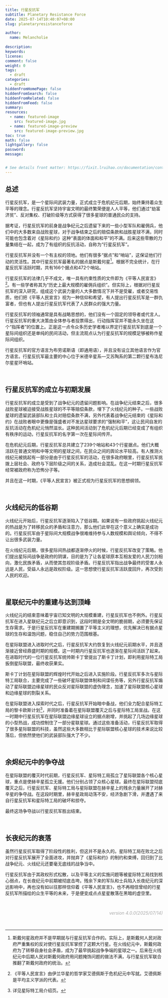 ```yaml
---
title: 行星反抗军
subtitle: Planetary Resistance Force
date: 2025-07-14T10:40:07+08:00
slug: planetaryresistanceforce

author:
  name: Melancholie
  
description:
keywords:
license:
comment: false
weight: 0
tags:
  - draft
categories:
  - draft
hiddenFromHomePage: false
hiddenFromSearch: false
hiddenFromRelated: false
hiddenFromFeed: false
summary:
resources:
  - name: featured-image
    src: featured-image.jpg
  - name: featured-image-preview
    src: featured-image-preview.jpg
toc: true
math: false
lightgallery: false
password:
message:


# See details front matter: https://fixit.lruihao.cn/documentation/content-management/introduction/#front-matter
---
```


<!--more-->

## 总述

行星反抗军，是一个星际间武装力量，正式成立于危机纪元后期，始终秉持着众生平等的理念。行星反抗军坚持宇宙文明的最终繁荣便是人人平等，他们通过“劫富济贫”、反对集权、打破阶级等方式获得了很多星球的普通民众的支持。

据考证，行星反抗军的前身是战争纪元之后遗留下来的一些小型军队和雇佣兵，他们中的大多数来自战败星球，对于战争结束之后的赔偿条款和战胜星球不满，同时可能也包含着对《星际和约》这种“表面的体面和和平”的不满。后来这些零散的力量集结在一起，成为了有组织的反抗活动，自称为“行星反抗军”。

行星反抗军并没有一个有主权的领地。他们有很多“据点”和“哨站”，这保证他们行动的灵活性。其中行星反抗军最著名的据点是斯戴何星[^Stehe]。根据不完全统计，在行星反抗军活跃时期，共有166个据点和472个哨站。

行星反抗军的法律几乎不成文，唯一具有约束性质的文件即为《平等人民宣言》[^平等人民宣言]。有一些学者称其为“历史上最大规模的雇佣兵组织”。但实际上，根据对行星反抗军的深入研究，组成这个武装力量的人大多数情况下并不是受雇，或者交易性质，他们把《平等人民宣言》视为一种信仰和希望，有人提出行星反抗军是一群仇富者，但也有人提出行星反抗军代表了人民群众的强大力量。

行星反抗军的领袖通常是具有战略思想的，他们没有一个固定的领导者或代言人。行星反抗军的重大决策由全体参与者投票得出，行动指挥官并不能永久坐在这个“指挥者”的位置上。正是这一点令众多历史学者难以界定行星反抗军到底是一个星际间组织还是单纯的民间活动，但主流观点认为行星反抗军的规模足够被称作星际间组织。

行星反抗军的官方语言为布劳诺斯语（即通用语），并且没有设立其他语言作为官方语言。行星反抗军最主要的中心位于米德辛星系—艾苏陶系的第二颗行星布洛尼尔星星环哨站。

<br/>

## 行星反抗军的成立与初期发展

行星反抗军的成立是受到了战争纪元的遗留问题影响。在战争纪元结束之后，很多战败星球被迫接受战胜星球的不平等赔偿条款，埋下了火线纪元的种子。一些战败星球的遗留武装部队和士兵对赔偿条款不满，另外代表着战争纪元结束的《星际和约》在战败者眼中更像是强盛者对不发达星球要求的“强制和平”，这让民间自发的反抗活动在危机纪元悄然滋长。这种民间活动到了危机纪元后期已经变成了有组织有秩序的运动，行星反抗军的名字第一次在星际间传开。

在危机纪元后期，行星反抗军总共建立了239个哨站和43个行星据点。他们大概活跃在普通文明和中等文明的星球之间，在民众之间的舆论水平较高。有人推测火线纪元被挑起有一部分是由于行星反抗军的活动，在很多政府眼里，行星反抗军挑拨上层社会、政府与下层阶级之间的关系，造成社会混乱。在这一时期行星反抗军经常被政府称为恐怖分子等。

并且在这一时期，《平等人民宣言》被正式视为行星反抗军的思想纲领。

<br/>

## 火线纪元的低谷期

火线纪元开始后，行星反抗军逐渐陷入了低谷期。如果说有一些政府挑起火线纪元的热战是为了转移民众的矛盾和注意力，那么他们此举在这个意义上确实是成功的。行星反抗军由于星际间大规模战争很难维持参与人数规模和舆论倾向，不得不让出很多武装力量。

在火线纪元后期，很多星际间热战都逐渐停火的时候，行星反抗军改变了策略。他们提出星际间战争是政府的阴谋，目的是为了让各星球原本互相友爱的人民刀剑相向，激化民族矛盾，从而使其忽视阶级矛盾。行星反抗军指出战争最终的受害人永远是人民，受益人永远是政权阶级。这一思想使行星反抗军活跃度回升，再次受到人民的欢迎。

<br/>

## 星联纪元中的重建与达到顶峰

火线纪元的结束意味着宇宙已知文明的大规模重建，行星反抗军也不例外。行星反抗军在进入星联纪元之后立即意识到，这段时期是全文明的脆弱期，必须要先保证生存需求。于是行星反抗军在重建期搁置了平等主义的理想，优先解决已有据点星球的生存和温饱问题，稳住自己的势力范围根基。

在星际联盟进入进取时代之后，行星反抗军大约恢复到火线纪元前期水平，并且逐渐接近曾经鼎盛时期的规模。这一时期内行星反抗军也逐渐在星际间活跃了起来。在进取时代的一位行星反抗军统帅斯卡丁曾提出了斯卡丁计划，即利用星际特工局扳倒星际联盟，最终收获果实。

斯卡丁计划在星际联盟的辉煌时代开始之后进入实施阶段。行星反抗军多次与星际特工局联合，主要完成了一些破坏星际联盟体制和间谍任务等，另外行星反抗军煽动了星际联盟边缘星球的民众反对星际联盟的虚伪理念，加速了星际联盟核心星球和边缘星球的割裂关系。

在星际联盟进入探索时代之后，行星反抗军开始暗中备战，他们全力配合星际特工局的黎卡欧斯计划[^黎卡欧斯计划]，并同时准备着在星际联盟覆灭之后与星际特工局宣战。在这一时期中行星反抗军在星际联盟边缘星球设立的据点剧增，并挑起了几场边缘星球的小型热战，成功控制住了一部分星联星球。通过这些准备活动，行星反抗军取得了很多星际联盟的科技，虽然这些大多数相比于星际联盟核心星球的技术来说比较落后，但依然使他们的武装部队强大了不少。

<br/>

## 余烬纪元中的争夺战

在星际联盟的覆灭时代前期，行星反抗军、星际特工局孤立了星际联盟各个核心星球，重点是使赫辛星孤立无援。他们分别占领了众核心星球。最终在星际联盟彻底覆灭之后，行星反抗军、星际特工局与星际联盟在赫辛星上的残余力量展开了对赫辛星的争夺战。在这段时期里，赫辛星政局动荡不安，经济急剧下滑，并遭遇了来自行星反抗军和星际特工局的破坏和掠夺。

最终这场争夺战以行星反抗军胜出结束。

<br/>

## 长夜纪元的衰落

虽然行星反抗军取得了阶段性的胜利，但这并不是永久的。星际特工局在败北之后对行星反抗军展开了全面进攻，并抛弃了《星际和约》的制约和束缚，回归到了比战争纪元、火线纪元还要毫无底线的战争当中。

行星反抗军由于其政权形式松散，以及平等主义的实施问题等被星际特工局找到核心弱点，在长夜纪元中前期被彻底击垮。残余下来的军队和士兵陷入长夜纪元的深远影响中，再也没有如以往那样信仰着《平等人民宣言》，也不再相信曾经的行星反抗军所描绘的众生平等的未来，于是便变成点点星星散落在黑暗的虚空里。

<br/>

<div style="text-align:right;">
<font color=#A9A9A9> 

*version 4.0.0(2025/07/14)* 

</font>
</div>

<br/>

[^Stehe]: 斯戴何星政府并不是早期就与行星反抗军合作的。实际上，是斯戴何人民对政府严重集权的反对使行星反抗军掌控了这颗大行星。在火线纪元中，斯戴何政府为了转移自身社会矛盾，成为了最早挑起战争争端的星球之一。后来在火线纪元中后期人民对斯戴何政府用问题掩饰问题的做法不满，与行星反抗军联合推翻了斯戴何政府的统治。
[^平等人民宣言]: 《平等人民宣言》由伊兰华星的哲学家艾德佩斯于危机纪元中写就。艾德佩斯是平均主义学派的代表。
[^黎卡欧斯计划]: 详见星际特工局介绍页。